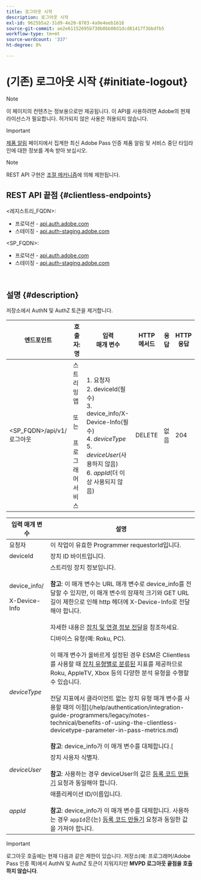 ```yaml
---
title: 로그아웃 시작
description: 로그아웃 시작
exl-id: 9625b5a2-31d9-4e20-8703-4a9e4eeb1618
source-git-commit: ae2e61152695b738b0bb08d1dcd81417f3bbdfb5
workflow-type: tm+mt
source-wordcount: '337'
ht-degree: 0%

---
```


# (기존) 로그아웃 시작 {#initiate-logout}

>[!NOTE]
>
>이 페이지의 컨텐츠는 정보용으로만 제공됩니다. 이 API를 사용하려면 Adobe의 현재 라이선스가 필요합니다. 허가되지 않은 사용은 허용되지 않습니다.

>[!IMPORTANT]
>
> [제품 알림](/help/authentication/product-announcements.md) 페이지에서 집계한 최신 Adobe Pass 인증 제품 알림 및 서비스 중단 타임라인에 대한 정보를 계속 받아 보십시오.

>[!NOTE]
>
> REST API 구현은 [조절 메커니즘](/help/authentication/integration-guide-programmers/throttling-mechanism.md)에 의해 제한됩니다.

## REST API 끝점 {#clientless-endpoints}

&lt;레지스트리_FQDN>:

* 프로덕션 - [api.auth.adobe.com](http://api.auth.adobe.com/)
* 스테이징 - [api.auth-staging.adobe.com](http://api.auth-staging.adobe.com/)

&lt;SP_FQDN>:

* 프로덕션 - [api.auth.adobe.com](http://api.auth.adobe.com/)
* 스테이징 - [api.auth-staging.adobe.com](http://api.auth-staging.adobe.com/)

</br>

## 설명 {#description}

저장소에서 AuthN 및 AuthZ 토큰을 제거합니다.


| 엔드포인트 | 호출자: </br>명 | 입력   </br>매개 변수 | HTTP </br>메서드 | 응답 | HTTP </br>응답 |
| --- | --- | --- | --- | --- | --- |
| &lt;SP_FQDN>/api/v1/로그아웃 | 스트리밍 앱</br></br>또는</br></br>프로그래머 서비스 | 1. 요청자</br>2.  deviceId(필수)</br>3.  device_info/X-Device-Info(필수)</br>4.  _deviceType_</br> 5.  _deviceUser_(사용하지 않음)</br>6.  _appId_(더 이상 사용되지 않음) | DELETE | 없음 | 204 |


| 입력 매개 변수 | 설명 |
|-------------------------------------|-----------------------------------------------------------------------------------------------------------------------------------------------------------------------------------------------------------------------------------------------------------------------------------------------------------------------------------------------------------------------------------------------------------------------------------------------------------------------------------------------------------------------------------------------------------------------------------------------------------------------------------------------------------------------------------------|
| 요청자 | 이 작업이 유효한 Programmer requestorId입니다. |
| deviceId | 장치 ID 바이트입니다. |
| device_info/</br></br>X-Device-Info | 스트리밍 장치 정보입니다.</br></br>**참고**: 이 매개 변수는 URL 매개 변수로 device_info를 전달할 수 있지만, 이 매개 변수의 잠재적 크기와 GET URL 길이 제한으로 인해 http 헤더에 X-Device-Info로 전달해야 합니다. </br></br>자세한 내용은 [장치 및 연결 정보 전달](/help/authentication/integration-guide-programmers/legacy/client-information/passing-client-information-device-connection-and-application.md)을 참조하세요. |
| _deviceType_ | 디바이스 유형(예: Roku, PC).</br></br>이 매개 변수가 올바르게 설정된 경우 ESM은 Clientless를 사용할 때 [장치 유형별로 분류된](/help/authentication/integration-guide-programmers/features-premium/esm/entitlement-service-monitoring-overview.md#clientless_device_type) 지표를 제공하므로 Roku, AppleTV, Xbox 등의 다양한 분석 유형을 수행할 수 있습니다.</br></br>전달 지표에서 클라이언트 없는 장치 유형 매개 변수를 사용할 때의 이점&#x200B;](/help/authentication/integration-guide-programmers/legacy/notes-technical/benefits-of-using-the-clientless-devicetype-parameter-in-pass-metrics.md)</br></br>**참고**: device_info가 이 매개 변수를 대체합니다.[ |
| _deviceUser_ | 장치 사용자 식별자.</br></br>**참고**: 사용하는 경우 deviceUser의 값은 [등록 코드 만들기](/help/authentication/integration-guide-programmers/legacy/rest-api-v1/apis/registration-code-request.md) 요청과 동일해야 합니다. |
| _appId_ | 애플리케이션 ID/이름입니다. </br></br>**참고**: device_info가 이 매개 변수를 대체합니다. 사용하는 경우 `appId`은(는) [등록 코드 만들기](/help/authentication/integration-guide-programmers/legacy/rest-api-v1/apis/registration-code-request.md) 요청과 동일한 값을 가져야 합니다. |

>[!IMPORTANT]
> 
>로그아웃 호출에는 현재 다음과 같은 제한이 있습니다. 저장소(예: 프로그래머/Adobe Pass 인증 쪽)에서 AuthN 및 AuthZ 토큰이 지워지지만 **MVPD 로그아웃 끝점을 호출하지 않습니다**.
